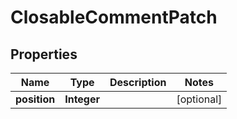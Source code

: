 
# ClosableCommentPatch

## Properties
Name | Type | Description | Notes
------------ | ------------- | ------------- | -------------
**position** | **Integer** |  |  [optional]



